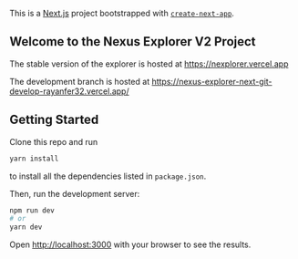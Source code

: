 This is a [Next.js](https://nextjs.org/) project bootstrapped with [`create-next-app`](https://github.com/vercel/next.js/tree/canary/packages/create-next-app).


## Welcome to the Nexus Explorer V2 Project
The stable version of the explorer is hosted at https://nexplorer.vercel.app

The development branch is hosted at https://nexus-explorer-next-git-develop-rayanfer32.vercel.app/

## Getting Started

Clone this repo and run 
```sh
yarn install
```
to install all the dependencies listed in `package.json`.

Then, run the development server:

```bash
npm run dev
# or
yarn dev
```

Open [http://localhost:3000](http://localhost:3000) with your browser to see the results.
